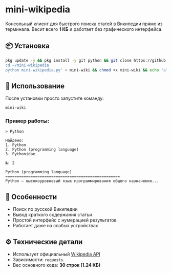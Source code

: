 # mini-wikipedia

Консольный клиент для быстрого поиска статей в Википедии прямо из терминала. Весит всего **1 КБ** и работает без графического интерфейса.

## 📦 Установка

```bash
pkg update -y && pkg install -y git python && git clone https://github.com/d1ezz9/mini-wikipedia.git && cd mini-wikipedia && pip install requests && echo '#!/bin/bash
cd ~/mini-wikipedia
python mini-wikipedia.py' > mini-wiki && chmod +x mini-wiki && echo 'alias mini-wiki="~/mini-wikipedia/mini-wiki"' >> ~/.bashrc && source ~/.bashrc && echo -e "\n\033[1;32mГотово! Теперь используйте \033[1;33mmini-wiki\033[1;32m для запуска.\033[0m"
```


## 🚀 Использование

После установки просто запустите команду:
```bash
mini-wiki
```

### Пример работы:
```text
> Python

Найдено:
1. Python
2. Python (programming language)
3. Pythonidae

№: 2

Python (programming language)
==================================================
Python — высокоуровневый язык программирования общего назначения...
```

## 🔧 Особенности
- Поиск по русской Википедии
- Вывод краткого содержания статьи
- Простой интерфейс с нумерацией результатов
- Работает даже на слабых устройствах

## ⚙️ Технические детали
- Использует официальный [Wikipedia API](https://www.mediawiki.org/wiki/API:Main_page)
- Зависимости: `requests`.
- Вес основного кода: **30 строк (1.24 КБ)**
